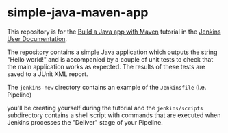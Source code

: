 # simple-java-maven-app

This repository is for the
[Build a Java app with Maven](https://jenkins.io/doc/tutorials/build-a-java-app-with-maven/)
tutorial in the [Jenkins User Documentation](https://jenkins.io/doc/).

The repository contains a simple Java application which outputs the string
"Hello world!" and is accompanied by a couple of unit tests to check that the
main application works as expected. The results of these tests are saved to a
JUnit XML report.


The `jenkins-new` directory contains an example of the `Jenkinsfile` (i.e. Pipeline)

you'll be creating yourself during the tutorial and the `jenkins/scripts` subdirectory
contains a shell script with commands that are executed when Jenkins processes
the "Deliver" stage of your Pipeline.
